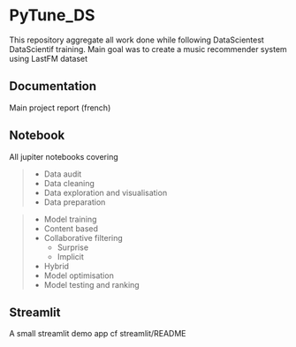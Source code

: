 # PyTune_DS

This repository aggregate all work done while following DataScientest DataScientif training.
Main goal was to create a music recommender system using LastFM dataset  

## Documentation

Main project report (french)

## Notebook

All jupiter notebooks covering

>- Data audit
>- Data cleaning
>- Data exploration and visualisation
>- Data preparation

>- Model training
>  - Content based
>  - Collaborative filtering
>    - Surprise
>    - Implicit
>  - Hybrid
>- Model optimisation
>- Model testing and ranking

## Streamlit
A small streamlit demo app
cf streamlit/README

